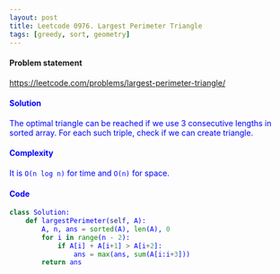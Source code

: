 ```yaml
---
layout: post
title: Leetcode 0976. Largest Perimeter Triangle
tags: [greedy, sort, geometry]
---
```


#### Problem statement

<a href="https://leetcode.com/problems/largest-perimeter-triangle/"> <font color = blue>https://leetcode.com/problems/largest-perimeter-triangle/

#### Solution
The optimal triangle can be reached if we use 3 consecutive lengths in sorted array. For each such triple, check if we can create triangle.

#### Complexity
It is `O(n log n)` for time and `O(n)` for space.

#### Code
```python
class Solution:
    def largestPerimeter(self, A):
        A, n, ans = sorted(A), len(A), 0
        for i in range(n - 2):
            if A[i] + A[i+1] > A[i+2]:
                ans = max(ans, sum(A[i:i+3]))
        return ans
```
